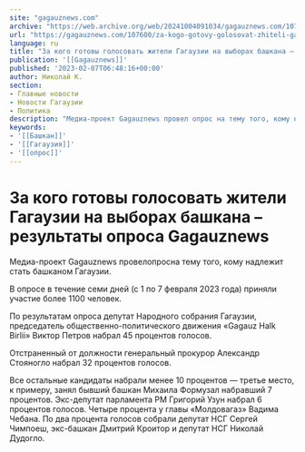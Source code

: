 ```yaml
---
site: "gagauznews.com"
archive: "https://web.archive.org/web/20241004091034/gagauznews.com/107600/za-kogo-gotovy-golosovat-zhiteli-gagauzii-na-vyborah-bashkana-rezultaty-oprosa-gagauznews.html"
url: "https://gagauznews.com/107600/za-kogo-gotovy-golosovat-zhiteli-gagauzii-na-vyborah-bashkana-rezultaty-oprosa-gagauznews.html"
language: ru
title: "За кого готовы голосовать жители Гагаузии на выборах башкана – результаты опроса Gagauznews"
publication: '[[Gagauznews]]'
published: '2023-02-07T06:48:16+00:00'
author: Николай К.
section:
- Главные новости
- Новости Гагаузии
- Политика
description: "Медиа-проект Gagauznews провел опрос на тему того, кому надлежит стать башканом Гагаузии. В опросе в течение семи дней (с 1 по 7 февраля 2023 года) приняли участие более 1100 человек. По результатам опроса депутат Народного собрания Гагаузии, председатель общественно-политического движения «Gagauz Halk Birlii» Виктор Петров набрал 45 процентов голосов. Отстраненный от должности генеральный прокурор Александр Стояногло набрал 32 процентов голосов. Все остальные кандидаты набрали менее 10 процентов — третье место, к примеру, занял бывший башкан Михаила Формузал набравший 7 процентов. Экс-депутат парламента РМ Григорий Узун набрал 6 процентов голосов. Четыре процента у главы «Молдовагаз» Вадима Чебана. По два процента голосов […]"
keywords:
- '[[Башкан]]'
- '[[Гагаузия]]'
- '[[опрос]]'
---
```


# За кого готовы голосовать жители Гагаузии на выборах башкана – результаты опроса Gagauznews

Медиа-проект Gagauznews провелопросна тему того, кому надлежит стать башканом Гагаузии.

В опросе в течение семи дней (с 1 по 7 февраля 2023 года) приняли участие более 1100 человек.

По результатам опроса депутат Народного собрания Гагаузии, председатель общественно-политического движения «Gagauz Halk Birlii» Виктор Петров набрал 45 процентов голосов.

Отстраненный от должности генеральный прокурор Александр Стояногло набрал 32 процентов голосов.

Все остальные кандидаты набрали менее 10 процентов — третье место, к примеру, занял бывший башкан Михаила Формузал набравший 7 процентов. Экс-депутат парламента РМ Григорий Узун набрал 6 процентов голосов. Четыре процента у главы «Молдовагаз» Вадима Чебана. По два процента голосов собрали депутат НСГ Сергей Чимпоеш, экс-башкан Дмитрий Кроитор и депутат НСГ Николай Дудогло.
